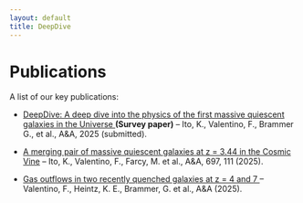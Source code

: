 ```yaml
---
layout: default
title: DeepDive
---
```


<!-- <nav class="main-nav">
  <a href="/deepdive/" class="nav-btn">Home</a>
  <a href="/deepdive/publications.html" class="nav-btn">Publications</a>
  <a href="/deepdive/team.html" class="nav-btn">Team</a>
  <a href="/deepdive/data.html" class="nav-btn">Data</a>
</nav> -->


# Publications

A list of our key publications:

- [DeepDive: A deep dive into the physics of the first massive quiescent galaxies in the Universe ](https://ui.adsabs.harvard.edu/abs/2025arXiv250622642I/abstract) **(Survey paper)** – Ito, K., Valentino, F., Brammer G., et al., A&A, 2025 (submitted).

- [A merging pair of massive quiescent galaxies at z = 3.44 in the Cosmic Vine](https://ui.adsabs.harvard.edu/abs/2025A%26A...697A.111I/abstract) – Ito, K., Valentino, F., Farcy, M. et al., A&A, 697, 111 (2025).

- [ Gas outflows in two recently quenched galaxies at z = 4 and 7 ](https://ui.adsabs.harvard.edu/abs/2025arXiv250301990V/abstract) –  Valentino, F., Heintz, K. E., Brammer, G. et al., A&A (2025).
